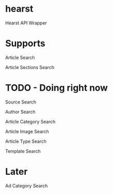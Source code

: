 hearst
======

Hearst API Wrapper


Supports 
========

Article Search


Article Sections Search



TODO  - Doing right now
===========


Source Search

Author Search

Article Category Search

Article Image Search

Article Type Search

Template Search


Later
=========
Ad Category Search
